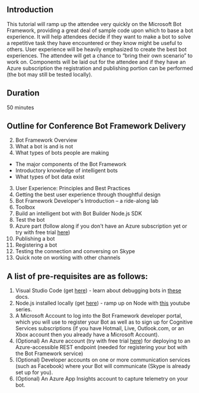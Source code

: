 ## Introduction

This tutorial will ramp up the attendee very quickly on the Microsoft Bot Framework, providing a great deal of sample code upon which to base a bot experience.  It will help attendees decide if they want to make a bot to solve a repetitive task they have encountered or they know might be useful to others.  User experience will be heavily emphasized to create the best bot experiences.  The attendee will get a chance to “bring their own scenario” to work on.  Components will be laid out for the attendee and if they have an Azure subscription the registration and publishing portion can be performed (the bot may still be tested locally).

## Duration

50 minutes

## Outline for Conference Bot Framework Delivery

2. Bot Framework Overview
  1. What a bot is and is not
  1.	What types of bots people are making
  *	The major components of the Bot Framework
  *	Introductory knowledge of intelligent bots
  *	What types of bot data exist
3. User Experience:  Principles and Best Practices
  1. Getting the best user experience through thoughtful design
4. Bot Framework Developer's Introduction – a ride-along lab
  1. Toolbox
  2. Build an intelligent bot with Bot Builder Node.js SDK
  3. Test the bot
5. Azure part (follow along if you don't have an Azure subscription yet or try with free trial [here](https://azure.microsoft.com/en-us/free/))
  4. Publishing a bot
  5. Registering a bot
  6. Testing the connection and conversing on Skype
  7. Quick note on working with other channels


## A list of pre-requisites are as follows:

1. Visual Studio Code (get [here](https://code.visualstudio.com/download)) - learn about debugging bots in [these](https://docs.botframework.com/en-us/node/builder/guides/debug-locally-with-vscode/) docs.
2. Node.js installed locally (get [here](https://nodejs.org/en/download/)) - ramp up on Node with [this](https://www.youtube.com/playlist?list=PL6gx4Cwl9DGBMdkKFn3HasZnnAqVjzHn_) youtube series.
2. A Microsoft Account to log into the Bot Framework developer portal, which you will use to register your Bot as well as to sign up for Cognitive Services subscriptions (if you have Hotmail, Live, Outlook.com, or an Xbox account then you already have a Microsoft Account).
6. (Optional) An Azure account (try with free trial [here](https://azure.microsoft.com/en-us/free/)) for deploying to an Azure-accessible REST endpoint (needed for registering your bot with the Bot Framework service)
7. (Optional) Developer accounts on one or more communication services (such as Facebook) where your Bot will communicate (Skype is already set up for you).
8. (Optional) An Azure App Insights account to capture telemetry on your bot.